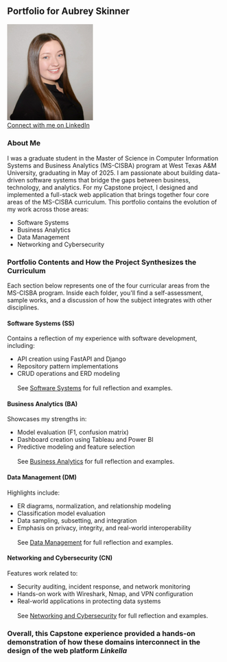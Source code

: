 ## Portfolio for Aubrey Skinner
<p align="left">
  <img src="SkinnerHeadshot.jpeg" alt="Aubrey Skinner" width="200"/>
  <br/>
  <a href="https://www.linkedin.com/in/aubrey-skinner-81205024a">Connect with me on LinkedIn</a>
</p>


### About Me
I was a graduate student in the Master of Science in Computer Information Systems and Business Analytics (MS-CISBA) program at West Texas A&M University, graduating in May of 2025. I am passionate about building data-driven software systems that bridge the gaps between business, technology, and analytics.
For my Capstone project, I designed and implemented a full-stack web application that brings together four core areas of the MS-CISBA curriculum.
This portfolio contains the evolution of my work across those areas:
* Software Systems
* Business Analytics
* Data Management
* Networking and Cybersecurity
### Portfolio Contents and How the Project Synthesizes the Curriculum
Each section below represents one of the four curricular areas from the MS-CISBA program. Inside each folder, you'll find a self-assessment, sample works, and a discussion of how the subject integrates with other disciplines.
#### Software Systems (SS)
Contains a reflection of my experience with software development, including:
* API creation using FastAPI and Django
* Repository pattern implementations
* CRUD operations and ERD modeling<br><br>
See [Software Systems](SoftwareSystems/README.md) for full reflection and examples.
#### Business Analytics (BA)
Showcases my strengths in:
* Model evaluation (F1, confusion matrix)
* Dashboard creation using Tableau and Power BI
* Predictive modeling and feature selection <br><br>
See [Business Analytics](DataAnalytics/README.md) for full reflection and examples.
#### Data Management (DM)
Highlights include:
* ER diagrams, normalization, and relationship modeling
* Classification model evaluation
* Data sampling, subsetting, and integration
* Emphasis on privacy, integrity, and real-world interoperability<br><br>
See [Data Management](DataManagement/README.md) for full reflection and examples.
#### Networking and Cybersecurity (CN)
Features work related to:
* Security auditing, incident response, and network monitoring
* Hands-on work with Wireshark, Nmap, and VPN configuration
* Real-world applications in protecting data systems<br><br>
See [Networking and Cybersecurity](NetworkAndCybersecurity/README.md) for full reflection and examples.
### Overall, this Capstone experience provided a hands-on demonstration of how these domains interconnect in the design of the web platform <I>Linkella</i>
